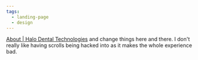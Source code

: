```yaml
---
tags:
  - landing-page
  - design
---
```

[About | Halo Dental Technologies](https://halodental.com/company)
and change things here and there. I don't really like having scrolls being hacked into as it makes the whole experience bad.